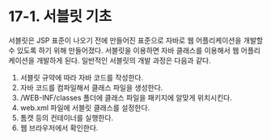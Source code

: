 # 17-1. 서블릿 기초
서블릿은 JSP 표준이 나오기 전에 만들어진 표준으로 자바로 웹 어플리케이션을 개발할 수 있도록 하기 위해 만들어졌다. 
서블릿을 이용하면 자바 클래스를 이용해서 웹 어플리케이션을 개발하게 된다. 일반적인 서블릿의 개발 과정은 다음과 같다.
1. 서블릿 규약에 따라 자바 코드를 작성한다.
2. 자바 코드를 컴파일해서 클래스 파일을 생성한다.
3. /WEB-INF/classes 폴더에 클래스 파일을 패키지에 알맞게 위치시킨다.
4. web.xml 파일에 서블릿 클래스를 설정한다.
5. 톰캣 등의 컨테이너를 실행한다.
6. 웹 브라우저에서 확인한다.
